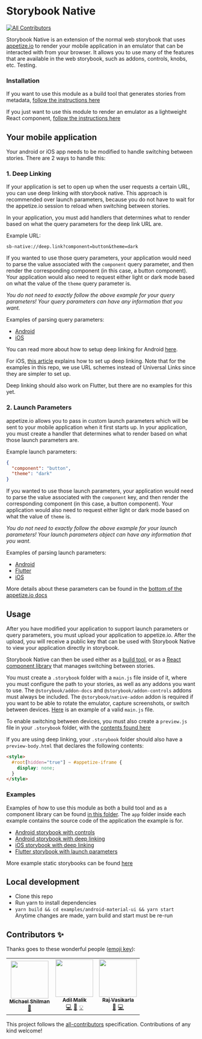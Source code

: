 # Storybook Native
<!-- ALL-CONTRIBUTORS-BADGE:START - Do not remove or modify this section -->
[![All Contributors](https://img.shields.io/badge/all_contributors-3-orange.svg?style=flat-square)](#contributors-)
<!-- ALL-CONTRIBUTORS-BADGE:END -->

Storybook Native is an extension of the normal web storybook that uses [appetize.io](https://appetize.io/) to render your mobile application in an emulator that can be interacted with from your browser. It allows you to use many of the features that are available in the web storybook, such as addons, controls, knobs, etc. Testing.

### Installation
If you want to use this module as a build tool that generates stories from metadata, [follow the instructions here](packages/native/README.md)

If you just want to use this module to render an emulator as a 
lightweight React component, [follow the instructions here](packages/native-components/README.md)

## Your mobile application
Your android or iOS app needs to be modified to handle switching between stories. There are 2 ways to handle this:

### 1. Deep Linking
If your application is set to open up when the user requests a certain URL, you can use deep linking with storybook native. This approach is recommended over launch parameters, because you do not have to wait for the appetize.io session to reload when switching between stories.

In your application, you must add handlers that determines what to render based on what the query parameters for the deep link URL are.

Example URL:
```
sb-native://deep.link?component=button&theme=dark
```

If you wanted to use those query parameters, your application would need to parse the value associated with the  `component` query parameter, and then render the corresponding component (in this case, a button component). Your application would also need to request either light or dark mode based on what the value of the `theme` query parameter is.

*You do not need to exactly follow the above example for your query parameters! Your query parameters can have any information that you want.*

Examples of parsing query parameters:
 - [Android](examples/android-material-ui/app/app/src/main/java/com/intuit/august2020/storybookdemoapp/MainActivity.kt#L42)
 - [iOS](examples/ios-material-ui/app/iOSStoryBookDemo/iOSStoryBookDemo/AppDelegate.swift#L83)

You can read more about how to setup deep linking for Android [here](https://developer.android.com/training/app-links/deep-linking).

For iOS, [this article](https://medium.com/wolox/ios-deep-linking-url-scheme-vs-universal-links-50abd3802f97) explains how to set up deep linking. Note that for the examples in this repo, we use URL schemes instead of Universal Links since they are simpler to set up.

Deep linking should also work on Flutter, but there are no examples for this yet.

### 2. Launch Parameters
appetize.io allows you to pass in custom launch parameters which will be sent to your mobile application when it first starts up. In your application, you must create a handler that determines what to render based on what those launch parameters are.  
  
Example launch parameters:
```json
{
  "component": "button",
  "theme": "dark"
}
```
If you wanted to use those launch parameters, your application would need to parse the value associated with the  `component` key, and then render the corresponding component (in this case, a button component). Your application would also need to request either light or dark mode based on what the value of `theme` is.

*You do not need to exactly follow the above example for your launch parameters! Your launch parameters object can have any information that you want.*

Examples of parsing launch parameters:
 - [Android](examples/android-material-ui/app/app/src/main/java/com/intuit/august2020/storybookdemoapp/MainActivity.kt#L38)
 - [Flutter](examples/flutter/app/lib/main.dart#L73)
 - [iOS](examples/ios-material-ui/app/iOSStoryBookDemo/iOSStoryBookDemo/AppDelegate.swift#L66)

More details about these parameters can be found in the [bottom of the appetize.io docs](https://docs.appetize.io/core-features/playback-options)

## Usage
After you have modified your application to support launch parameters or query parameters, you must upload your application to appetize.io. After the upload, you will receive a public key that can be used with Storybook Native to view your application directly in storybook.

Storybook Native can then be used either as a [build tool](packages/native/README.md), or as a [React component library](packages/native-components/README.md) that manages switching between stories.

You must create a `.storybook` folder with a `main.js` file inside of it, where you must configure the path to your stories, as well as any addons you want to use. The `@storybook/addon-docs` and `@storybook/addon-controls` addons must always be included. The `@storybook/native-addon` addon is required if you want to be able to rotate the emulator, capture screenshots, or switch between devices. [Here](examples/android-material-ui/.storybook/main.js) is an example of a valid `main.js` file.

To enable switching between devices, you must also create a `preview.js` file in your `.storybook` folder, with the [contents found here](examples/android-material-ui/.storybook/preview.js)

If you are using deep linking, your `.storybook` folder should also have a `preview-body.html` that declares the following contents:
```html
<style>
  #root[hidden="true"] ~ #appetize-iframe {
    display: none;
  }
</style>
```

### Examples
Examples of how to use this module as both a build tool and as a component library can be found [in this folder](examples/). The `app` folder inside each example contains the source code of the application the example is for.

- [Android storybook with controls](https://storybookjs.github.io/native/@storybook/native-controls-example/index.html?path=/story/button--example)
- [Android storybook with deep linking](https://storybookjs.github.io/native/@storybook/native-android-material-deep-link-example/index.html)
- [iOS storybook with deep linking](https://storybookjs.github.io/native/@storybook/native-ios-example-deep-link/index.html?path=/story/button--example)
- [Flutter storybook with launch parameters](https://storybookjs.github.io/native/@storybook/native-flutter-example/index.html?path=/story/android--button)

More example static storybooks can be found [here](https://storybookjs.github.io/native/)

## Local development
 - Clone this repo
 - Run yarn to install dependencies
 - `yarn build && cd examples/android-material-ui && yarn start`  
Anytime changes are made, yarn build and start must be re-run

## Contributors ✨

Thanks goes to these wonderful people ([emoji key](https://allcontributors.org/docs/en/emoji-key)):

<!-- ALL-CONTRIBUTORS-LIST:START - Do not remove or modify this section -->
<!-- prettier-ignore-start -->
<!-- markdownlint-disable -->
<table>
  <tr>
    <td align="center"><a href="http://shilman.net/"><img src="https://avatars2.githubusercontent.com/u/488689?v=4?s=100" width="100px;" alt=""/><br /><sub><b>Michael Shilman</b></sub></a><br /><a href="https://github.com/storybookjs/native/commits?author=shilman" title="Documentation">📖</a></td>
    <td align="center"><a href="https://github.com/amalik2"><img src="https://avatars1.githubusercontent.com/u/25858348?v=4?s=100" width="100px;" alt=""/><br /><sub><b>Adil Malik</b></sub></a><br /><a href="https://github.com/storybookjs/native/commits?author=amalik2" title="Code">💻</a> <a href="https://github.com/storybookjs/native/commits?author=amalik2" title="Documentation">📖</a> <a href="#example-amalik2" title="Examples">💡</a></td>
    <td align="center"><a href="https://github.com/vasikarla"><img src="https://avatars0.githubusercontent.com/u/1945958?v=4?s=100" width="100px;" alt=""/><br /><sub><b>Raj Vasikarla</b></sub></a><br /><a href="https://github.com/storybookjs/native/commits?author=vasikarla" title="Documentation">📖</a> <a href="https://github.com/storybookjs/native/commits?author=vasikarla" title="Code">💻</a></td>
  </tr>
</table>

<!-- markdownlint-restore -->
<!-- prettier-ignore-end -->

<!-- ALL-CONTRIBUTORS-LIST:END -->

This project follows the [all-contributors](https://github.com/all-contributors/all-contributors) specification. Contributions of any kind welcome!